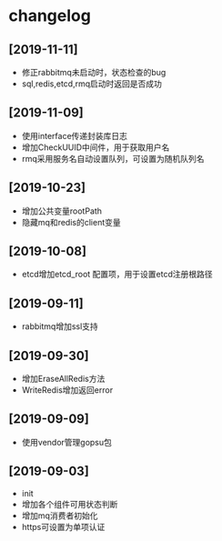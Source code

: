 # changelog

## [2019-11-11]

- 修正rabbitmq未启动时，状态检查的bug
- sql,redis,etcd,rmq启动时返回是否成功

## [2019-11-09]

- 使用interface传递封装库日志
- 增加CheckUUID中间件，用于获取用户名
- rmq采用服务名自动设置队列，可设置为随机队列名

## [2019-10-23]

- 增加公共变量rootPath
- 隐藏mq和redis的client变量

## [2019-10-08]

- etcd增加etcd_root 配置项，用于设置etcd注册根路径

## [2019-09-11]

- rabbitmq增加ssl支持

## [2019-09-30]

- 增加EraseAllRedis方法
- WriteRedis增加返回error

## [2019-09-09]

- 使用vendor管理gopsu包

## [2019-09-03]

- init
- 增加各个组件可用状态判断
- 增加mq消费者初始化
- https可设置为单项认证

